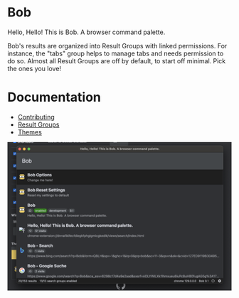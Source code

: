 # Bob
Hello, Hello! This is Bob. A browser command palette.

Bob's results are organized into Result Groups with linked permissions. For instance, the "tabs" group helps to manage tabs and needs permission to do so. Almost all Result Groups are off by default, to start off minimal. Pick the ones you love!

# Documentation
- [Contributing](./docs/contributing.md)
- [Result Groups](./docs/result-groups.md)
- [Themes](./docs/themes.md)

![Bob Screenshot](./src/assets/bob-screenshot.png)